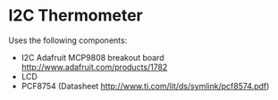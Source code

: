 # I2C Thermometer
Uses the following components:

- I2C Adafruit MCP9808 breakout board http://www.adafruit.com/products/1782
- LCD
- PCF8754 (Datasheet http://www.ti.com/lit/ds/symlink/pcf8574.pdf)

